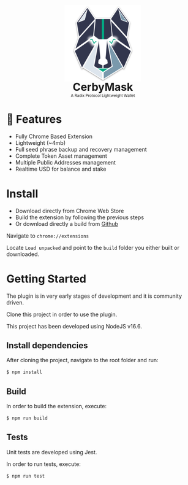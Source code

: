 <p align="center">
    <img src="public/android-chrome-512x512.png" style="width:200px;">
    <h1 style="margin-top: -20px;text-align: center;border-bottom: none;">CerbyMask</h1>
    <p style="margin-top: -20px;font-size:10px;text-align: center;border-bottom: none;">A Radix Protocol Lightweight Wallet</p>
</p>

# 🚀 Features
- Fully Chrome Based Extension
- Lightweight (~4mb)
- Full seed phrase backup and recovery management
- Complete Token Asset management
- Multiple Public Addresses management
- Realtime USD for balance and stake

# Install

- Download directly from Chrome Web Store
- Build the extension by following the previous steps
- Or download directly a build from [Github](https://github.com/x-wf2/cerbymask/releases)

Navigate to `chrome://extensions`

Locate `Load unpacked` and point to the `build` folder you either built or downloaded.

# Getting Started 

The plugin is in very early stages of development and it is community driven.

Clone this project in order to use the plugin.

This project has been developed using NodeJS v16.6.

## Install dependencies

After cloning the project, navigate to the root folder and run:

```bash
$ npm install
```

## Build

In order to build the extension, execute:

```bash
$ npm run build
```

## Tests

Unit tests are developed using Jest.

In order to run tests, execute:

```bash
$ npm run test
```
